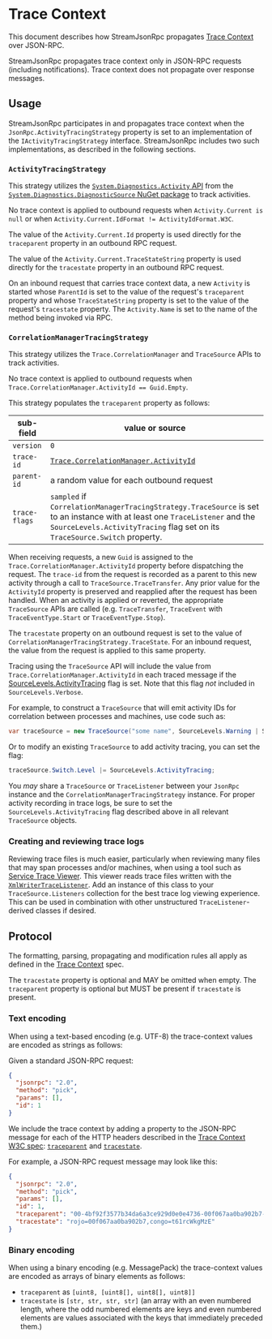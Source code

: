 # Trace Context

This document describes how StreamJsonRpc propagates [Trace Context][trace-context] over JSON-RPC.

StreamJsonRpc propagates trace context only in JSON-RPC requests (including notifications).
Trace context does not propagate over response messages.

## Usage

StreamJsonRpc participates in and propagates trace context when the `JsonRpc.ActivityTracingStrategy` property is set to an implementation of the `IActivityTracingStrategy` interface.
StreamJsonRpc includes two such implementations, as described in the following sections.

### `ActivityTracingStrategy`

This strategy utilizes the [`System.Diagnostics.Activity` API](https://docs.microsoft.com/en-us/dotnet/api/system.diagnostics.activity?view=netcore-3.1) from the [`System.Diagnostics.DiagnosticSource` NuGet package](https://www.nuget.org/packages/System.Diagnostics.DiagnosticSource) to track activities.

No trace context is applied to outbound requests when `Activity.Current is null`
or when `Activity.Current.IdFormat != ActivityIdFormat.W3C`.

The value of the `Activity.Current.Id` property is used directly for the `traceparent` property in an outbound RPC request.

The value of the `Activity.Current.TraceStateString` property is used directly for the `tracestate` property in an outbound RPC request.

On an inbound request that carries trace context data, a new `Activity` is started whose `ParentId` is set to the value of the request's `traceparent` property and whose `TraceStateString` property is set to the value of the request's `tracestate` property.
The `Activity.Name` is set to the name of the method being invoked via RPC.

### `CorrelationManagerTracingStrategy`

This strategy utilizes the `Trace.CorrelationManager` and `TraceSource` APIs to track activities.

No trace context is applied to outbound requests when `Trace.CorrelationManager.ActivityId == Guid.Empty`.

This strategy populates the `traceparent` property as follows:

sub-field     | value or source
--------------|-----------------------------------------------------------------------
`version`     | `0`
`trace-id`    | [`Trace.CorrelationManager.ActivityId`][CorrelationManagerActivityId]
`parent-id`   | a random value for each outbound request
`trace-flags` | `sampled` if `CorrelationManagerTracingStrategy.TraceSource` is set to an instance with at least one `TraceListener` and the `SourceLevels.ActivityTracing` flag set on its `TraceSource.Switch` property.

When receiving requests, a new `Guid` is assigned to the `Trace.CorrelationManager.ActivityId` property before dispatching the request.
The `trace-id` from the request is recorded as a parent to this new activity through a call to `TraceSource.TraceTransfer`.
Any prior value for the `ActivityId` property is preserved and reapplied after the request has been handled.
When an activity is applied or reverted, the appropriate `TraceSource` APIs are called (e.g. `TraceTransfer`, `TraceEvent` with `TraceEventType.Start` or `TraceEventType.Stop`).

The `tracestate` property on an outbound request is set to the value of `CorrelationManagerTracingStrategy.TraceState`.
For an inbound request, the value from the request is applied to this same property.

Tracing using the `TraceSource` API will include the value from `Trace.CorrelationManager.ActivityId` in each traced message if the [SourceLevels.ActivityTracing][SourceLevelsActivityTracingFlag] flag is set.
Note that this flag *not* included in `SourceLevels.Verbose`.

For example, to construct a `TraceSource` that will emit activity IDs for correlation between processes and machines, use code such as:

```cs
var traceSource = new TraceSource("some name", SourceLevels.Warning | SourceLevels.ActivityTracing);
```

Or to modify an existing `TraceSource` to add activity tracing, you can set the flag:

```cs
traceSource.Switch.Level |= SourceLevels.ActivityTracing;
```

You *may* share a `TraceSource` or `TraceListener` between your `JsonRpc` instance and the `CorrelationManagerTracingStrategy` instance.
For proper activity recording in trace logs, be sure to set the `SourceLevels.ActivityTracing` flag described above in all relevant `TraceSource` objects.

### Creating and reviewing trace logs

Reviewing trace files is much easier, particularly when reviewing many files that may span processes and/or machines, when using a tool such as [Service Trace Viewer][ServiceTraceViewer].
This viewer reads trace files written with the [`XmlWriterTraceListener`](XmlWriterTraceListener).
Add an instance of this class to your `TraceSource.Listeners` collection for the best trace log viewing experience.
This can be used in combination with other unstructured `TraceListener`-derived classes if desired.

## Protocol

The formatting, parsing, propagating and modification rules all apply as defined in the [Trace Context][trace-context] spec.

The `tracestate` property is optional and MAY be omitted when empty.
The `traceparent` property is optional but MUST be present if `tracestate` is present.

### Text encoding

When using a text-based encoding (e.g. UTF-8) the trace-context values are encoded as strings as follows:

Given a standard JSON-RPC request:

```json
{
  "jsonrpc": "2.0",
  "method": "pick",
  "params": [],
  "id": 1
}
```

We include the trace context by adding a property to the JSON-RPC message for each of the HTTP headers described in the [Trace Context W3C spec][trace-context]: [`traceparent`][traceparent] and [`tracestate`][tracestate].

For example, a JSON-RPC request message may look like this:

```json
{
  "jsonrpc": "2.0",
  "method": "pick",
  "params": [],
  "id": 1,
  "traceparent": "00-4bf92f3577b34da6a3ce929d0e0e4736-00f067aa0ba902b7-01",
  "tracestate": "rojo=00f067aa0ba902b7,congo=t61rcWkgMzE"
}
```

### Binary encoding

When using a binary encoding (e.g. MessagePack) the trace-context values are encoded as arrays of binary elements as follows:

- `traceparent` as `[uint8, [uint8[], uint8[], uint8]]`
- `tracestate` is `[str, str, str, str]` (an array with an even numbered length, where the odd numbered elements are keys and even numbered elements are values associated with the keys that immediately preceded them.)

[trace-context]: https://www.w3.org/TR/trace-context/
[traceparent]: https://www.w3.org/TR/trace-context/#traceparent-header-field-values
[tracestate]: https://www.w3.org/TR/trace-context/#tracestate-header-field-values
[CorrelationManagerActivityId]: https://docs.microsoft.com/en-us/dotnet/api/system.diagnostics.correlationmanager.activityid?view=netcore-3.1
[SourceLevelsActivityTracingFlag]: https://docs.microsoft.com/en-us/dotnet/api/system.diagnostics.sourcelevels?view=netcore-3.1#System_Diagnostics_SourceLevels_ActivityTracing
[XmlWriterTraceListener]: https://docs.microsoft.com/en-us/dotnet/api/system.diagnostics.xmlwritertracelistener?view=netcore-3.1
[ServiceTraceViewer]: https://docs.microsoft.com/en-us/dotnet/framework/wcf/service-trace-viewer-tool-svctraceviewer-exe#using-the-service-trace-viewer-tool
